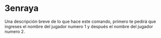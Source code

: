 # 3enraya
Una descripción breve de lo que hace este comando, primero te pedirá que ingreses el nombre del jugador numero 1 y después el nombre del jugador numero 2.
